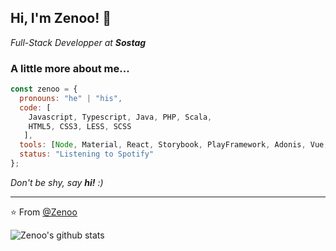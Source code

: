 ## Hi, I'm Zenoo! 👋

<p><em>Full-Stack Developper at <strong>Sostag</strong></em></p>



### A little more about me...  

```javascript
const zenoo = {
  pronouns: "he" | "his",
  code: [
    Javascript, Typescript, Java, PHP, Scala,
    HTML5, CSS3, LESS, SCSS
   ],
  tools: [Node, Material, React, Storybook, PlayFramework, Adonis, Vue, AWS],
  status: "Listening to Spotify"
};
```

<em>Don't be shy, say <b>hi!</b> :)</em>

---

⭐️ From [@Zenoo](https://github.com/Zenoo)

![Zenoo's github stats](https://github-readme-stats.vercel.app/api?username=zenoo&show_icons=true&count_private=true&theme=dark)
